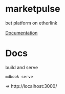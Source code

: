 # marketpulse
bet platform on etherlink

[Documentation](https://zamrokk.github.io/marketpulse/)

# Docs

build and serve

```
mdbook serve
```

=> http://localhost:3000/